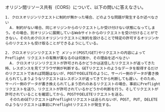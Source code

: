 オリジン間リソース共有（CORS）について、以下の問いに答えなさい。

    1. クロスオリジンリクエストに制約が無かった場合、どのような問題が発生するか述べなさい
      A. 制約がない場合、同じオリジンからのリクエストしか受け付けない状態になってしまう。その場合、別オリジンに展開しているWebサイトからのリクエストを受け付けることができない。そのためクロスオリジンリクエストに制約を設けることで特定の許可するオリジンからのリクエストも受け取ることができるようにしている。

    2. クロスオリジンリクエストで メソッド(POST/GET)やリクエストの内容によって Preflight リクエストの有無が異なるのは何故か、その理由を述べなさい
      A. クロスオリジンリクエストが許可されるかどうかは送信したリクエストが返ってきた時、レスポンスを見てブラウザ側が判断する。GETリクエストのようなデータを取得するだけのリクエストであれば問題はないが、POSTやDELETEのように、サーバー側のデータが書き換えられてしまうようなリクエストはレスポンスが返ってきてから判断しても遅い。そのため、サーバー側のデータが書き換えられてしまう恐れのあるリクエストの場合、事前にPreflightリクエストを送り、リクエストが許可されているかどうかの判断を行う。そしてリクエストが許可されていることを確認してから、POSTやDELETEリクエストを送る。
      そのためGETリクエストはPreflightリクエストは送られないが、POST, PUT, DELETEのようなリクエストは事前にPreflightリクエストが発生する。
